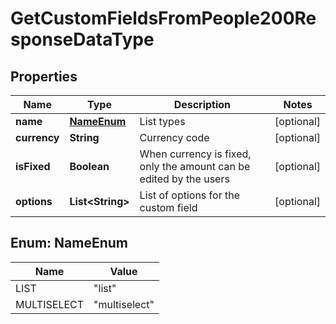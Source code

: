 

# GetCustomFieldsFromPeople200ResponseDataType


## Properties

| Name | Type | Description | Notes |
|------------ | ------------- | ------------- | -------------|
|**name** | [**NameEnum**](#NameEnum) | List types |  [optional] |
|**currency** | **String** | Currency code |  [optional] |
|**isFixed** | **Boolean** | When currency is fixed, only the amount can be edited by the users |  [optional] |
|**options** | **List&lt;String&gt;** | List of options for the custom field |  [optional] |



## Enum: NameEnum

| Name | Value |
|---- | -----|
| LIST | &quot;list&quot; |
| MULTISELECT | &quot;multiselect&quot; |



